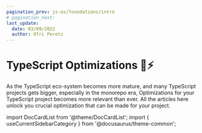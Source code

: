 ```yaml
---
pagination_prev: js-es/foundations/intro
# pagination_next:
last_update:
  date: 03/09/2022
  author: Ofri Peretz
---
```


# TypeScript Optimizations 🔵⚡️

As the TypeScript eco-system becomes more mature, and many TypeScript projects gets bigger, especially in the monorepo era, Optimizations for your TypeScript project becomes more relevant than ever.
All the articles here unlock you crucial optimization that can be made for your project.

<!-- mdx -->

import DocCardList from '@theme/DocCardList';
import { useCurrentSidebarCategory } from '@docusaurus/theme-common';

<DocCardList items={useCurrentSidebarCategory().items} />
